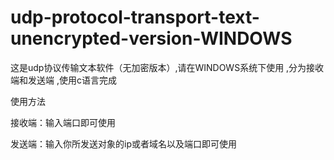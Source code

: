 # udp-protocol-transport-text-unencrypted-version-WINDOWS

这是udp协议传输文本软件（无加密版本）,请在WINDOWS系统下使用
,分为接收端和发送端
,使用c语言完成

使用方法

接收端：输入端口即可使用

发送端：输入你所发送对象的ip或者域名以及端口即可使用
